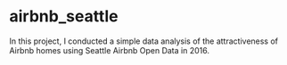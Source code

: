 # airbnb_seattle
In this project, I  conducted a simple data analysis of the attractiveness of Airbnb homes using Seattle Airbnb Open Data in 2016. 
